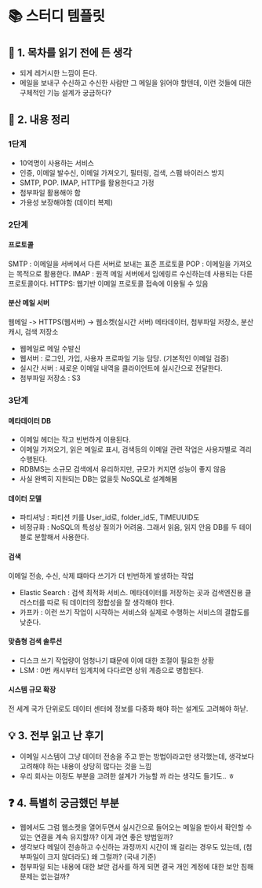 # 📚 스터디 템플릿

## 📖 1. 목차를 읽기 전에 든 생각
- 되게 레거시한 느낌이 든다.
- 메일을 보내구 수신하고 수신한 사람만 그 메일을 읽어야 할텐데, 이런 것들에 대한 구체적인 기능 설계가 궁금하다?

## 📝 2. 내용 정리
### 1단계
- 10억명이 사용하는 서비스
- 인증, 이메일 발수신, 이메일 가져오기, 필터링, 검색, 스팸 바이러스 방지
- SMTP, POP. IMAP, HTTP를 활용한다고 가정
- 첨부파일 활용해야 함
- 가용성 보장해야함 (데이터 복제)

### 2단계
#### 프로토콜
SMTP : 이메일을 서버에서 다른 서버로 보내는 표준 프로토콜
POP : 이메일을 가져오는 목적으로 활용한다.
IMAP : 원격 메일 서버에서 임에링르 수신하는데 사용되는 다른 프로토콜이다.
HTTPS: 웹기반 이메일 프로토콜 접속에 이용될 수 있음

#### 분산 메일 서버
웹메일 -> HTTPS(웹서버)
      -> 웹소켓(실시간 서버)
메타데이터, 첨부파일 저장소, 분산 캐시, 검색 저장소
- 웹메일로 메일 수발신
- 웹서버 : 로그인, 가입, 사용자 프로파일 기능 담당. (기본적인 이메일 검증)
- 실시간 서버 : 새로운 이메일 내역을 클라이언트에 실시간으로 전달한다.
- 첨부파일 저장소 : S3


### 3단계
#### 메타데이터 DB
- 이메일 헤더는 작고 빈번하게 이용된다.
- 이메일 가져오기, 읽은 메일로 표시, 검색등의 이메일 관련 작업은 사용자별로 격리 수행된다.
- RDBMS는 소규모 검색에서 유리하지만, 규모가 커지면 성능이 좋지 않음
- 사실 완벽히 지원되는 DB는 없을듯 NoSQL로 설계해봄

#### 데이터 모델
- 파티셔닝 : 파티션 키를 User_id로, folder_id도, TIMEUUID도
- 비정규화 : NoSQL의 특성상 질의가 어려움. 그래서 읽음, 읽지 안음 DB를 두 테이블로 분할해서 사용한다.

#### 검색
이메일 전송, 수신, 삭제 떄마다 쓰기가 더 빈번하게 발생하는 작업
- Elastic Search : 검색 최적화 서비스. 메타데이터를 저장하는 곳과 검색엔진용 클러스터를 따로 둬 데이터의 정합성을 잘 생각해야 한다.
- 카프카 : 이런 쓰기 작업이 시작하는 서비스와 실제로 수행하는 서비스의 결합도를 낮춘다.

#### 맞춤형 검색 솔루션
- 디스크 쓰기 작업량이 엄청나기 떄문에 이에 대한 조절이 필요한 상황
- LSM : 0번 캐시부터 임계치에 다다르면 상위 계층으로 병합된다.

#### 시스템 규모 확장
전 세계 국가 단위로도 데이터 센터에 정보를 다중화 해야 하는 설계도 고려해야 하낟.

## 💡 3. 전부 읽고 난 후기
- 이메일 시스템이 그냥 데이터 전송을 주고 받는 방법이라고만 생각했는데, 생각보다 고려해야 하는 내용이 상당히 많다는 것을 느낌
- 우리 회사는 이정도 부분을 고려한 설계가 가능할 까 라는 생각도 들기도.. ㅎ


## ❓ 4. 특별히 궁금했던 부분
- 웹에서도 그럼 웹소켓을 열어두면서 실시간으로 들어오는 메일을 받아서 확인할 수 있는 연결을 계속 유지할까? 이게 과연 좋은 방법일까?
- 생각보다 메일이 전송하고 수신하는 과정까지 시간이 꽤 걸리는 경우도 있는데, (첨부파일이 크지 않더라도) 왜 그럴까? (국내 기준)
- 첨부파일 되는 내용에 대한 보안 검사를 하게 되면 결국 개인 계정에 대한 보안 침해 문제는 없는걸까?